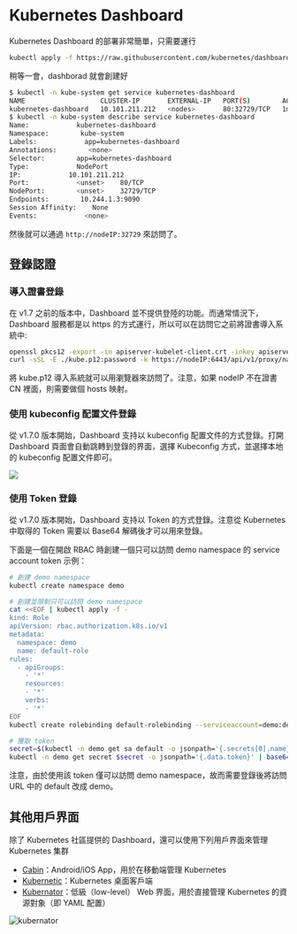 # Kubernetes Dashboard

Kubernetes Dashboard 的部署非常簡單，只需要運行

```sh
kubectl apply -f https://raw.githubusercontent.com/kubernetes/dashboard/v1.10.1/src/deploy/recommended/kubernetes-dashboard.yaml
```

稍等一會，dashborad 就會創建好

```sh
$ kubectl -n kube-system get service kubernetes-dashboard
NAME                   CLUSTER-IP       EXTERNAL-IP   PORT(S)        AGE
kubernetes-dashboard   10.101.211.212   <nodes>       80:32729/TCP   1m
$ kubectl -n kube-system describe service kubernetes-dashboard
Name:            kubernetes-dashboard
Namespace:        kube-system
Labels:            app=kubernetes-dashboard
Annotations:        <none>
Selector:        app=kubernetes-dashboard
Type:            NodePort
IP:            10.101.211.212
Port:            <unset>    80/TCP
NodePort:        <unset>    32729/TCP
Endpoints:        10.244.1.3:9090
Session Affinity:    None
Events:            <none>
```

然後就可以通過 `http://nodeIP:32729` 來訪問了。

## 登錄認證

### 導入證書登錄

在 v1.7 之前的版本中，Dashboard 並不提供登陸的功能。而通常情況下，Dashboard 服務都是以 https 的方式運行，所以可以在訪問它之前將證書導入系統中:

```sh
openssl pkcs12 -export -in apiserver-kubelet-client.crt -inkey apiserver-kubelet-client.key -out kube.p12
curl -sSL -E ./kube.p12:password -k https://nodeIP:6443/api/v1/proxy/namespaces/kube-system/services/kubernetes-dashboard
```

將 kube.p12 導入系統就可以用瀏覽器來訪問了。注意，如果 nodeIP 不在證書 CN 裡面，則需要做個 hosts 映射。

### 使用 kubeconfig 配置文件登錄

從 v1.7.0 版本開始，Dashboard 支持以 kubeconfig 配置文件的方式登錄。打開 Dashboard 頁面會自動跳轉到登錄的界面，選擇 Kubeconfig 方式，並選擇本地的 kubeconfig 配置文件即可。

![](https://user-images.githubusercontent.com/2285385/30416718-8ee657d8-992d-11e7-84c8-9ba5f4c78bb2.png)

### 使用 Token 登錄

從 v1.7.0 版本開始，Dashboard 支持以 Token 的方式登錄。注意從 Kubernetes 中取得的 Token 需要以 Base64 解碼後才可以用來登錄。

下面是一個在開啟 RBAC 時創建一個只可以訪問 demo namespace 的 service account token 示例：

```sh
# 創建 demo namespace
kubectl create namespace demo

# 創建並限制只可以訪問 demo namespace
cat <<EOF | kubectl apply -f -
kind: Role
apiVersion: rbac.authorization.k8s.io/v1
metadata:
  namespace: demo
  name: default-role
rules:
  - apiGroups:
    - '*'
    resources:
    - '*'
    verbs:
    - '*'
EOF
kubectl create rolebinding default-rolebinding --serviceaccount=demo:default --namespace=demo --role=default-role

# 獲取 token
secret=$(kubectl -n demo get sa default -o jsonpath='{.secrets[0].name}')
kubectl -n demo get secret $secret -o jsonpath='{.data.token}' | base64 -d
```

注意，由於使用該 token 僅可以訪問 demo namespace，故而需要登錄後將訪問 URL 中的 default 改成 demo。

## 其他用戶界面

除了 Kubernetes 社區提供的 Dashboard，還可以使用下列用戶界面來管理 Kubernetes 集群

- [Cabin](https://github.com/bitnami-labs/cabin)：Android/iOS App，用於在移動端管理 Kubernetes
- [Kubernetic](http://kubernetic.com/)：Kubernetes 桌面客戶端
- [Kubernator](https://github.com/smpio/kubernator)：低級（low-level） Web 界面，用於直接管理 Kubernetes 的資源對象（即 YAML 配置）

![kubernator](images/kubernator.png)
